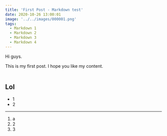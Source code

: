 ```yaml
---
title: 'First Post - Markdown test'
date: 2020-10-26 13:00:01
image: '../../images/000001.png'
tags:
  - Markdown 1
  - Markdown 2
  - Markdown 3
  - Markdown 4
---
```


Hi guys.

This is my first post. I hope you like my content.
<br>
<br>

## Lol

* 1
* 2

---

1. a
1. 2
1. 3
